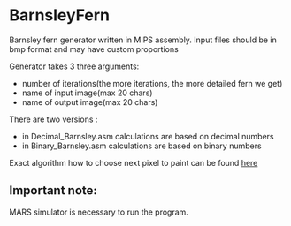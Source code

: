  BarnsleyFern
======================

Barnsley fern generator written in MIPS assembly. Input files should be in bmp format and may have custom proportions 

Generator takes 3 three arguments:
- number of iterations(the more iterations, the more detailed fern we get)
- name of input image(max 20 chars)
- name of output image(max 20 chars)

There are two versions :
- in Decimal_Barnsley.asm calculations are based on decimal numbers
- in Binary_Barnsley.asm calculations are based on binary numbers

Exact algorithm how to choose next pixel to paint can be found [here](https://en.wikipedia.org/wiki/Barnsley_fern)


Important note:
--------
MARS simulator is necessary to run the program.
